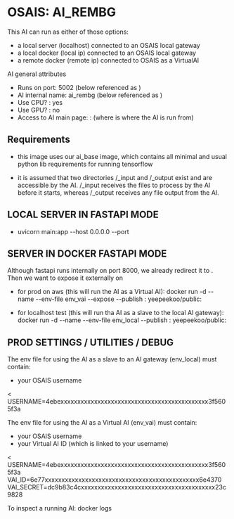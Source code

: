 # OSAIS: AI_REMBG

This AI can run as either of those options:
 - a local server (localhost) connected to an OSAIS local gateway
 - a local docker (local ip) connected to an OSAIS local gateway
 - a remote docker (remote ip) connected to OSAIS as a VirtualAI

AI general attributes
 - Runs on port: 5002  (below referenced as <port>)
 - AI internal name: ai_rembg  (below referenced as <engine>)
 - Use CPU? : yes
 - Use GPU? : no
 - Access to AI main page: <ip>:<port>  (where <ip> is where the AI is run from)

## Requirements

 - this image uses our ai_base image, which contains all minimal and usual python lib requirements for running tensorflow

 - it is assumed that two directories /_input  and  /_output  exist and are accessible by the AI. /_input receives the files to process by the AI before it starts, whereas /_output  receives any file output from the AI.

## LOCAL SERVER IN FASTAPI MODE
 - uvicorn main:app --host 0.0.0.0 --port <port>

## SERVER IN DOCKER FASTAPI MODE
Although fastapi runs internally on port 8000, we already redirect it to <port>. Then we want to expose it externally on <port>

 - for prod on aws (this will run the AI as a Virtual AI): 
    docker run -d --name <engine> --env-file env_vai --expose <port> --publish <port>:<port> yeepeekoo/public:<engine>

 - for localhost test (this will run tha AI as a slave to the local AI gateway): 
    docker run -d --name <engine> --env-file env_local --publish <port>:<port> yeepeekoo/public:<engine>

## PROD SETTINGS / UTILITIES / DEBUG

The env file for using the AI as a slave to an AI gateway (env_local) must contain:
 - your OSAIS username

<
USERNAME=4ebexxxxxxxxxxxxxxxxxxxxxxxxxxxxxxxxxxxxxxxxxxxx3f5605f3a
> 

The env file for using the AI as a Virtual AI (env_vai) must contain:
 - your OSAIS username
 - your Virtual AI ID (which is linked to your username)

<
USERNAME=4ebexxxxxxxxxxxxxxxxxxxxxxxxxxxxxxxxxxxxxxxxxxxx3f5605f3a
VAI_ID=6e77xxxxxxxxxxxxxxxxxxxxxxxxxxxxxxxxxxxxxxxxxxxxxx6e4370
VAI_SECRET=dc9b83c4cxxxxxxxxxxxxxxxxxxxxxxxxxxxxxxxxxxxxxxxx23c9828
> 


To inspect a running AI:  docker logs <engine>
